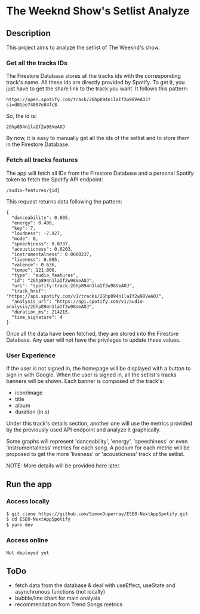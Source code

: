 # The Weeknd Show's Setlist Analyze

## Description
This project aims to analyze the setlist of The Weeknd's show.

### Get all the tracks IDs
The Firestore Database stores all the tracks ids with the corresponding track's name. All these ids are directly provided by Spotify. To get it, you just have to get the share link to the track you want. It follows this pattern:
```
https://open.spotify.com/track/2Ghp894n1laIf2w98VeAOJ?si=d01ee74007e84fc8
```

So, the id is:
```
2Ghp894n1laIf2w98VeAOJ
```

By now, it is easy to manually get all the ids of the setlist and to store them in the Firestore Database.

### Fetch all tracks features
The app will fetch all IDs from the Firestore Database and a personal Spotify token to fetch the Spotify API endpoint:
```
/audio-features/{id}
```

This request returns data following the pattern:
```
{
  "danceability": 0.805,
  "energy": 0.498,
  "key": 7,
  "loudness": -7.927,
  "mode": 0,
  "speechiness": 0.0737,
  "acousticness": 0.0203,
  "instrumentalness": 0.0000237,
  "liveness": 0.085,
  "valence": 0.636,
  "tempo": 121.006,
  "type": "audio_features",
  "id": "2Ghp894n1laIf2w98VeAOJ",
  "uri": "spotify:track:2Ghp894n1laIf2w98VeAOJ",
  "track_href": "https://api.spotify.com/v1/tracks/2Ghp894n1laIf2w98VeAOJ",
  "analysis_url": "https://api.spotify.com/v1/audio-analysis/2Ghp894n1laIf2w98VeAOJ",
  "duration_ms": 214215,
  "time_signature": 4
}
```

Once all the data have been fetched, they are stored into the Firestore Database. 
Any user will not have the privileges to update these values.

### User Experience

If the user is not signed in, the homepage will be displayed with a button to sign in with Google.
When the user is signed in, all the setlist's tracks banners will be shown.
Each banner is composed of the track's:
- icon/image
- title
- album
- duration (in s)

Under this track's details section, another one will use the metrics provided by the previously used API endpoint and analyze it graphically.

Some graphs will represent 'danceability', 'energy', 'speechiness' or even 'instrumentalness' metrics for each song. A podium for each metric will be proposed to get the more 'liveness' or 'acousticness' track of the setlist.

NOTE: More details will be provided here later.

## Run the app
### Access locally
```bash
$ git clone https://github.com/SimonDuperray/ESEO-NextAppSpotify.git
$ cd ESEO-NextAppSpotify
$ yarn dev
```

### Access online
```
Not deployed yet
```

## ToDo
- fetch data from the database & deal with useEffect, useState and asynchronous functions (not locally)
- bubble/line chart for main analysis
- recommendation from Trend Songs metrics
